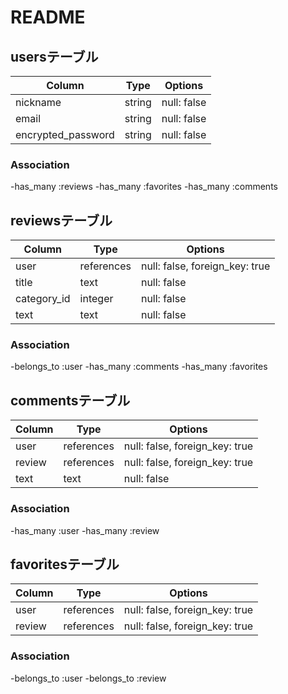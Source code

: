 # README

## usersテーブル

| Column            | Type     | Options        |
|-------------------|----------|----------------|
| nickname          | string   | null: false    |
| email             | string   | null: false    |
| encrypted_password| string   | null: false    |

### Association

-has_many :reviews
-has_many :favorites
-has_many :comments

## reviewsテーブル

| Column            | Type        | Options                         |
|-------------------|-------------|---------------------------------|
| user              | references  | null: false, foreign_key: true  |
| title             | text        | null: false                     |
| category_id       | integer     | null: false                     |
| text              | text        | null: false                     |

### Association

-belongs_to :user
-has_many   :comments
-has_many   :favorites

## commentsテーブル

| Column            | Type        | Options                         |
|-------------------|-------------|---------------------------------|
| user              | references  | null: false, foreign_key: true  |
| review            | references  | null: false, foreign_key: true  |
| text              | text        | null: false                     |

### Association

-has_many :user
-has_many :review

## favoritesテーブル

| Column            | Type        | Options                         |
|-------------------|-------------|---------------------------------|
| user              | references  | null: false, foreign_key: true  |
| review            | references  | null: false, foreign_key: true  |

### Association

-belongs_to :user
-belongs_to :review